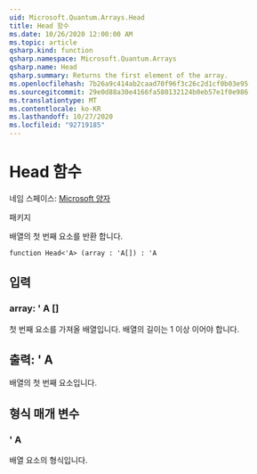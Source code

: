 ```yaml
---
uid: Microsoft.Quantum.Arrays.Head
title: Head 함수
ms.date: 10/26/2020 12:00:00 AM
ms.topic: article
qsharp.kind: function
qsharp.namespace: Microsoft.Quantum.Arrays
qsharp.name: Head
qsharp.summary: Returns the first element of the array.
ms.openlocfilehash: 7b26a9c414ab2caad70f96f3c26c2d1cf0b03e95
ms.sourcegitcommit: 29e0d88a30e4166fa580132124b0eb57e1f0e986
ms.translationtype: MT
ms.contentlocale: ko-KR
ms.lasthandoff: 10/27/2020
ms.locfileid: "92719185"
---
```

# <a name="head-function"></a>Head 함수

네임 스페이스: [Microsoft 양자](xref:Microsoft.Quantum.Arrays)

패키지 [](https://nuget.org/packages/)


배열의 첫 번째 요소를 반환 합니다.

```qsharp
function Head<'A> (array : 'A[]) : 'A
```


## <a name="input"></a>입력

### <a name="array--a"></a>array: ' A []

첫 번째 요소를 가져올 배열입니다. 배열의 길이는 1 이상 이어야 합니다.



## <a name="output--a"></a>출력: ' A

배열의 첫 번째 요소입니다.

## <a name="type-parameters"></a>형식 매개 변수

### <a name="a"></a>' A

배열 요소의 형식입니다.